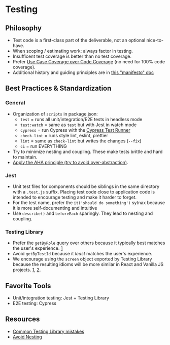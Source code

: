 # Testing

## Philosophy
* Test code is a first-class part of the deliverable, not an optional nice-to-have.
* When scoping / estimating work: always factor in testing. 
* Insufficent test coverage is better than no test coverage.
* Prefer [Use Case Coverage over Code Coverage](https://kentcdodds.com/blog/how-to-know-what-to-test) (no need for 100% code coverage).
* Additional history and guiding principles are in [this "manifesto" doc](https://docs.google.com/document/d/1XWx0GZLndtPF4-cwBeHii85osRj0ROPrflBF3DAVewA/edit)

## Best Practices & Standardization

### General
* Organization of `scripts` in package.json:
	- `test` = runs all unit/integration/E2E tests in headless mode
	- `test:watch` = same as `test` but with Jest in watch mode
	- `cypress` = run Cypress with the [Cypress Test Runner](https://docs.cypress.io/guides/guides/command-line.html#cypress-open)
	- `check-lint` = runs style lint, eslint, prettier
	- `lint` = same as `check-lint` but writes the changes (`--fix`)
	- `ci` = run EVERYTHING
* Try to minimize nesting and coupling. These make tests brittle and hard to maintain.
* [Apply the AHA principle (try to avoid over-abstraction)](https://kentcdodds.com/blog/avoid-nesting-when-youre-testing).

### Jest
* Unit test files for components should be siblings in the same directory with a `.test.js` suffix. Placing test code close to application code is intended to encourage testing and make it harder to forget.
* For the test name, prefer the `it('should do something')` sytnax because it is more self-documenting and intuitive
* Use `describe()` and `beforeEach` sparingly. They lead to nesting and coupling.

### Testing Library
* Prefer the `getByRole` query over others because it typically best matches the user's experience. [1](https://kentcdodds.com/blog/common-mistakes-with-react-testing-library#not-using-byrole-most-of-the-time)
* Avoid `getByTestId` because it _least_ matches the user's experience.
* We encourage using the `screen` object exported by Testing Library because the resulting idioms will be more similar in React and Vanilla JS projects. [1](https://testing-library.com/docs/queries/about#screen), [2](https://kentcdodds.com/blog/common-mistakes-with-react-testing-library#not-using-screen).

## Favorite Tools
* Unit/integration testing: Jest + Testing Library
* E2E testing: Cypress

## Resources
* [Common Testing Library mistakes](https://kentcdodds.com/blog/common-mistakes-with-react-testing-library)
* [Avoid Nesting](https://kentcdodds.com/blog/avoid-nesting-when-youre-testing)
